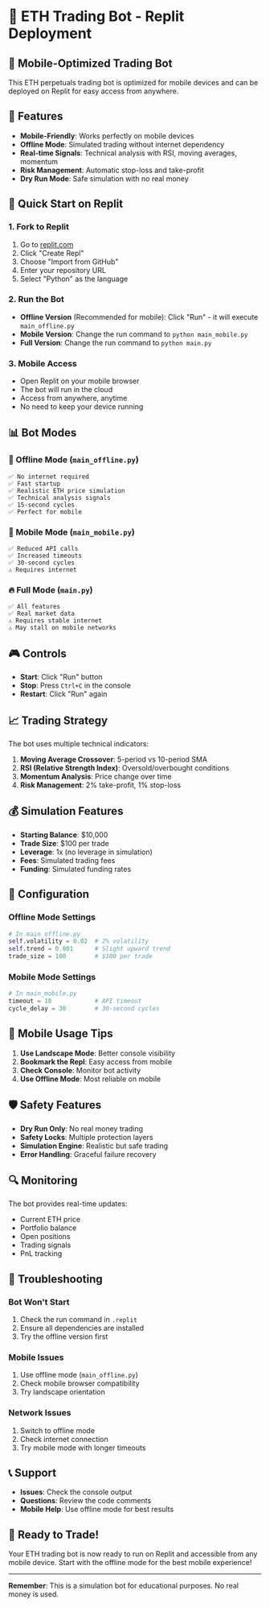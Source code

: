 # 🚀 ETH Trading Bot - Replit Deployment

## 📱 Mobile-Optimized Trading Bot

This ETH perpetuals trading bot is optimized for mobile devices and can be deployed on Replit for easy access from anywhere.

## 🎯 Features

- **Mobile-Friendly**: Works perfectly on mobile devices
- **Offline Mode**: Simulated trading without internet dependency
- **Real-time Signals**: Technical analysis with RSI, moving averages, momentum
- **Risk Management**: Automatic stop-loss and take-profit
- **Dry Run Mode**: Safe simulation with no real money

## 🚀 Quick Start on Replit

### 1. Fork to Replit
1. Go to [replit.com](https://replit.com)
2. Click "Create Repl"
3. Choose "Import from GitHub"
4. Enter your repository URL
5. Select "Python" as the language

### 2. Run the Bot
- **Offline Version** (Recommended for mobile): Click "Run" - it will execute `main_offline.py`
- **Mobile Version**: Change the run command to `python main_mobile.py`
- **Full Version**: Change the run command to `python main.py`

### 3. Mobile Access
- Open Replit on your mobile browser
- The bot will run in the cloud
- Access from anywhere, anytime
- No need to keep your device running

## 📊 Bot Modes

### 🧪 Offline Mode (`main_offline.py`)
```
✅ No internet required
✅ Fast startup
✅ Realistic ETH price simulation
✅ Technical analysis signals
✅ 15-second cycles
✅ Perfect for mobile
```

### 📱 Mobile Mode (`main_mobile.py`)
```
✅ Reduced API calls
✅ Increased timeouts
✅ 30-second cycles
⚠️ Requires internet
```

### 🔥 Full Mode (`main.py`)
```
✅ All features
✅ Real market data
⚠️ Requires stable internet
⚠️ May stall on mobile networks
```

## 🎮 Controls

- **Start**: Click "Run" button
- **Stop**: Press `Ctrl+C` in the console
- **Restart**: Click "Run" again

## 📈 Trading Strategy

The bot uses multiple technical indicators:

1. **Moving Average Crossover**: 5-period vs 10-period SMA
2. **RSI (Relative Strength Index)**: Oversold/overbought conditions
3. **Momentum Analysis**: Price change over time
4. **Risk Management**: 2% take-profit, 1% stop-loss

## 💰 Simulation Features

- **Starting Balance**: $10,000
- **Trade Size**: $100 per trade
- **Leverage**: 1x (no leverage in simulation)
- **Fees**: Simulated trading fees
- **Funding**: Simulated funding rates

## 🔧 Configuration

### Offline Mode Settings
```python
# In main_offline.py
self.volatility = 0.02  # 2% volatility
self.trend = 0.001      # Slight upward trend
trade_size = 100        # $100 per trade
```

### Mobile Mode Settings
```python
# In main_mobile.py
timeout = 10            # API timeout
cycle_delay = 30        # 30-second cycles
```

## 📱 Mobile Usage Tips

1. **Use Landscape Mode**: Better console visibility
2. **Bookmark the Repl**: Easy access from mobile
3. **Check Console**: Monitor bot activity
4. **Use Offline Mode**: Most reliable on mobile

## 🛡️ Safety Features

- **Dry Run Only**: No real money trading
- **Safety Locks**: Multiple protection layers
- **Simulation Engine**: Realistic but safe trading
- **Error Handling**: Graceful failure recovery

## 🔍 Monitoring

The bot provides real-time updates:
- Current ETH price
- Portfolio balance
- Open positions
- Trading signals
- PnL tracking

## 🚨 Troubleshooting

### Bot Won't Start
1. Check the run command in `.replit`
2. Ensure all dependencies are installed
3. Try the offline version first

### Mobile Issues
1. Use offline mode (`main_offline.py`)
2. Check mobile browser compatibility
3. Try landscape orientation

### Network Issues
1. Switch to offline mode
2. Check internet connection
3. Try mobile mode with longer timeouts

## 📞 Support

- **Issues**: Check the console output
- **Questions**: Review the code comments
- **Mobile Help**: Use offline mode for best results

## 🎉 Ready to Trade!

Your ETH trading bot is now ready to run on Replit and accessible from any mobile device. Start with the offline mode for the best mobile experience!

---

**Remember**: This is a simulation bot for educational purposes. No real money is used.